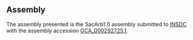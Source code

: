 

Assembly
--------

The assembly presented is the SacArb1.0 assembly submitted to
[INSDC](http://www.insdc.org) with the assembly accession
[GCA\_000292725.1](http://www.ebi.ac.uk/ena/data/view/GCA_000292725.1).

